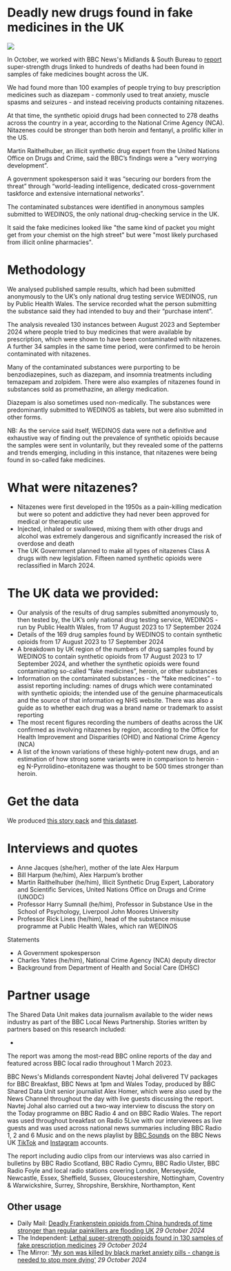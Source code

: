# Deadly new drugs found in fake medicines in the UK

![](https://ichef.bbci.co.uk/ace/standard/976/cpsprodpb/8bef/live/9dc756c0-9151-11ef-b9b6-5d881936e68f.jpg.webp)

In October, we worked with BBC News's Midlands & South Bureau to [report](https://www.bbc.co.uk/news/articles/cx2520kvl1wo) super-strength drugs linked to hundreds of deaths had been found in samples of fake medicines bought across the UK.

We had found more than 100 examples of people trying to buy prescription medicines such as diazepam - commonly used to treat anxiety, muscle spasms and seizures - and instead receiving products containing nitazenes.

At that time, the synthetic opioid drugs had been connected to 278 deaths across the country in a year, according to the National Crime Agency (NCA). Nitazenes could be stronger than both heroin and fentanyl, a prolific killer in the US.

Martin Raithelhuber, an illicit synthetic drug expert from the United Nations Office on Drugs and Crime, said the BBC’s findings were a “very worrying development”.

A government spokesperson said it was “securing our borders from the threat” through “world-leading intelligence, dedicated cross-government taskforce and extensive international networks”.

The contaminated substances were identified in anonymous samples submitted to WEDINOS, the only national drug-checking service in the UK.

It said the fake medicines looked like "the same kind of packet you might get from your chemist on the high street" but were "most likely purchased from illicit online pharmacies".

# Methodology

We analysed published sample results, which had been submitted anonymously to the UK’s only national drug testing service WEDINOS, run by Public Health Wales. The service recorded what the person submitting the substance said they had intended to buy and their “purchase intent”.

The analysis revealed 130 instances between August 2023 and September 2024 where people tried to buy medicines that were available by prescription, which were shown to have been contaminated with nitazenes. A further 34 samples in the same time period, were confirmed to be heroin contaminated with nitazenes.

Many of the contaminated substances were purporting to be benzodiazepines, such as diazepam, and insomnia treatments including temazepam and zolpidem. There were also examples of nitazenes found in substances sold as promethazine, an allergy medication.

Diazepam is also sometimes used non-medically. The substances were predominantly submitted to WEDINOS as tablets, but were also submitted in other forms.

NB: As the service said itself, WEDINOS data were not a definitive and exhaustive way of finding out the prevalence of synthetic opioids because the samples were sent in voluntarily, but they revealed some of the patterns and trends emerging, including in this instance, that nitazenes were being found in so-called fake medicines. 


# What were nitazenes?

- Nitazenes were first developed in the 1950s as a pain-killing medication but were so potent and addictive they had never been approved for medical or therapeutic use
- Injected, inhaled or swallowed, mixing them with other drugs and alcohol was extremely dangerous and significantly increased the risk of overdose and death
- The UK Government planned to make all types of nitazenes Class A drugs with new legislation. Fifteen named synthetic opioids were reclassified in March 2024.

# The UK data we provided:

- Our analysis of the results of drug samples submitted anonymously to, then tested by, the UK’s only national drug testing service, WEDINOS - run by Public Health Wales, from 17 August 2023 to 17 September 2024
- Details of the 169 drug samples found by WEDINOS to contain synthetic opioids from 17 August 2023 to 17 September 2024
- A breakdown by UK region of the numbers of drug samples found by WEDINOS to contain synthetic opioids from 17 August 2023 to 17 September 2024, and whether the synthetic opioids were found contaminating so-called “fake medicines”, heroin, or other substances
- Information on the contaminated substances - the “fake medicines” - to assist reporting including: names of drugs which were contaminated with synthetic opioids; the intended use of the genuine pharmaceuticals and the source of that information eg NHS website. There was also a guide as to whether each drug was a brand name or trademark to assist reporting
- The most recent figures recording the numbers of deaths across the UK confirmed as involving nitazenes by region, according to the Office for Health Improvement and Disparities (OHID) and National Crime Agency (NCA)
- A list of the known variations of these highly-potent new drugs, and an estimation of how strong some variants were in comparison to heroin - eg N-Pyrrolidino-etonitazene was thought to be 500 times stronger than heroin.


# Get the data

We produced [this story pack](https://docs.google.com/document/d/1Phx7wkbLUcAFmX02fuHLhKiM8c5n_4XY6GQERsYMJsQ/edit?tab=t.0) and [this dataset](https://docs.google.com/spreadsheets/d/165Nb11JWkOQP9moSF3ivhOPc9iHVvLsKRshkpfu6Puc/edit?usp=sharing).


# Interviews and quotes

- Anne Jacques (she/her), mother of the late Alex Harpum
- Bill Harpum (he/him), Alex Harpum’s brother
- Martin Raithelhuber (he/him), Illicit Synthetic Drug Expert, Laboratory and Scientific Services, United Nations Office on Drugs and Crime (UNODC)
- Professor Harry Sumnall (he/him), Professor in Substance Use in the School of Psychology, Liverpool John Moores University
- Professor Rick Lines (he/him), head of the substance misuse programme at Public Health Wales, which ran WEDINOS 

Statements
- A Government spokesperson
- Charles Yates (he/him), National Crime Agency (NCA) deputy director
- Background from Department of Health and Social Care (DHSC)



# Partner usage

The Shared Data Unit makes data journalism available to the wider news industry as part of the BBC Local News Partnership. Stories written by partners based on this research included:

- 

The report was among the most-read BBC online reports of the day and featured across BBC local radio throughout 1 March 2023.

BBC News's Midlands correspondent Navtej Johal delivered TV packages for BBC Breakfast, BBC News at 1pm and Wales Today, produced by BBC Shared Data Unit senior journalist Alex Homer, which were also used by the News Channel throughout the day with live guests discussing the report. Navtej Johal also carried out a two-way interview to discuss the story on the Today programme on BBC Radio 4 and on BBC Radio Wales. The report was used throughout breakfast on Radio 5Live with our interviewees as live guests and was used across national news summaries including BBC Radio 1, 2 and 6 Music and on the news playlist by [BBC Sounds](https://www.bbc.co.uk/sounds/play/p0f5zbln](https://www.bbc.co.uk/sounds/play/p0k0thzk)) on the BBC News UK [TikTok](https://www.tiktok.com/@bbcnews/video/7431271996463402273?lang=en) and [Instagram](https://www.instagram.com/p/DBt6rIvqUPu/?hl=en) accounts.

The report including audio clips from our interviews was also carried in bulletins by BBC Radio Scotland, BBC Radio Cymru,
BBC Radio Ulster, BBC Radio Foyle and local radio stations covering London, Merseyside, Newcastle, Essex, Sheffield, Sussex, Gloucestershire, Nottingham, Coventry & Warwickshire, Surrey, Shropshire, Berskhire, Northampton, Kent


## Other usage

- Daily Mail: [Deadly Frankenstein opioids from China hundreds of time stronger than regular painkillers are flooding UK](https://www.dailymail.co.uk/health/article-14016067/Frankenstein-opioids-China-stronger-painkillers-UK.html) *29 October 2024*
- The Independent: [Lethal super-strength opioids found in 130 samples of fake prescription medicines](https://www.independent.co.uk/news/uk/crime/opioid-prescription-medication-anxiety-xanax-nitazenes-b2637412.html) *29 October 2024*
- The Mirror: ['My son was killed by black market anxiety pills - change is needed to stop more dying'](https://www.mirror.co.uk/news/uk-news/my-son-killed-black-market-33996372) *29 October 2024*
